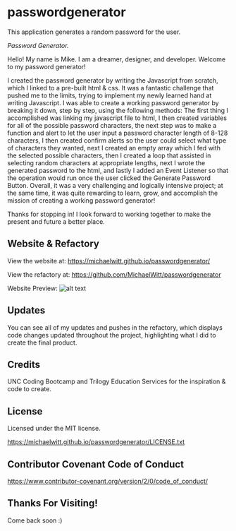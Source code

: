 # passwordgenerator
This application generates a random password for the user.

_Password Generator._


Hello! My name is Mike. I am a dreamer, designer, and developer. Welcome to my password generator!

I created the password generator by writing the Javascript from scratch, which I linked to a pre-built html & css. It was a fantastic challenge that pushed me to the limits, trying to implement my newly learned hand at writing Javascript. I was able to create a working password generator by breaking it down, step by step, using the following methods: The first thing I accomplished was linking my javascript file to html, I then created variables for all of the possible password characters, the next step was to make a function and alert to let the user input a password character length of 8-128 characters, I then created confirm alerts so the user could select what type of characters they wanted, next I created an empty array which I fed with the selected possible characters, then I created a loop that assisted in selecting random characters at appropriate lengths, next I wrote the generated password to the html, and lastly I added an Event Listener so that the operation would run once the user clicked the Generate Password Button. Overall, it was a very challenging and logically intensive project; at the same time, it was quite rewarding to learn, grow, and accomplish the mission of creating a working password generator! 

Thanks for stopping in! I look forward to working together to make the present and future a better place. 

## Website & Refactory

View the website at: https://michaelwitt.github.io/passwordgenerator/

View the refactory at: https://github.com/MichaelWitt/passwordgenerator

Website Preview: ![alt text](https://michaelwitt.github.io/passwordgenerator/website.png)

## Updates

You can see all of my updates and pushes in the refactory, which displays code changes updated throughout the project, highlighting what I did to create the final product.

## Credits

UNC Coding Bootcamp and Trilogy Education Services for the inspiration & code to create.

## License

Licensed under the MIT license.

https://michaelwitt.github.io/passwordgenerator/LICENSE.txt

## Contributor Covenant Code of Conduct

https://www.contributor-covenant.org/version/2/0/code_of_conduct/

## Thanks For Visiting!

Come back soon :)

